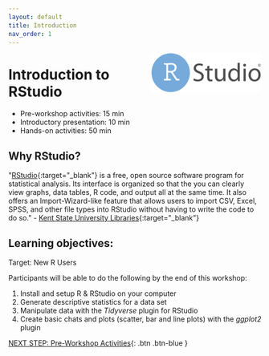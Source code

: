 ```yaml
---
layout: default
title: Introduction 
nav_order: 1
---
```

<img src="images/rstudio-22.png" style="float:right;width:220px;" alt="rstudio logo"> 

# Introduction to RStudio

- Pre-workshop activities: 15 min 
- Introductory presentation: 10 min
- Hands-on activities: 50 min

## Why RStudio? 

"[RStudio](https://www.rstudio.com/products/rstudio/download/){:target="_blank"} is a free, open source software program for statistical analysis. Its interface is organized so that the you can clearly view graphs, data tables, R code, and output all at the same time. It also offers an Import-Wizard-like feature that allows users to import CSV, Excel, SPSS, and other file types into RStudio without having to write the code to do so." - [Kent State University Libraries](https://libguides.library.kent.edu/statconsulting/r){:target="_blank"}

## Learning objectives:
Target: New R Users

Participants will be able to do the following by the end of this workshop:
1. Install and setup R & RStudio on your computer
2. Generate descriptive statistics for a data set
3. Manipulate data with the _Tidyverse_ plugin for RStudio
4. Create basic chats and plots (scatter, bar and line plots) with the _ggplot2_ plugin

[NEXT STEP: Pre-Workshop Activities](pre-workshop.html){: .btn .btn-blue }

